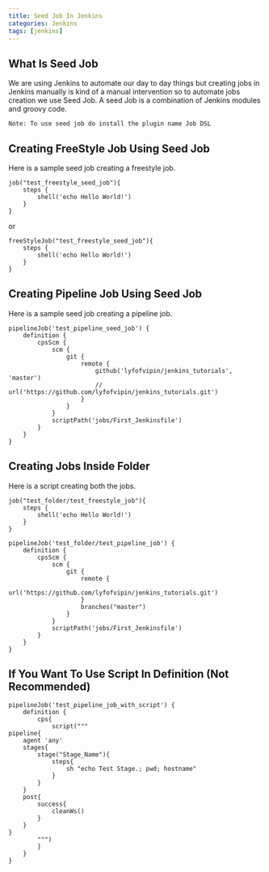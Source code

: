 ```yaml
---
title: Seed Job In Jenkins
categories: Jenkins
tags: [jenkins]
---
```


## What Is Seed Job

We are using Jenkins to automate our day to day things but creating jobs in Jenkins manually is kind of a manual intervention so to automate jobs creation we use Seed Job.
A seed Job is a combination of Jenkins modules and groovy code.

`Note: To use seed job do install the plugin name Job DSL`

## Creating FreeStyle Job Using Seed Job

Here is a sample seed job creating a freestyle job.
```
job("test_freestyle_seed_job"){
    steps {
        shell('echo Hello World!')
    }
}
```
or 

```
freeStyleJob("test_freestyle_seed_job"){
    steps {
        shell('echo Hello World!')
    }
}
```

## Creating Pipeline Job Using Seed Job

Here is a sample seed job creating a pipeline job.
```
pipelineJob('test_pipeline_seed_job') {
    definition {
        cpsScm {
            scm {
                git {
                    remote {
                        github('lyfofvipin/jenkins_tutorials', 'master')
                        // url('https://github.com/lyfofvipin/jenkins_tutorials.git')
                    }
                }
            }
            scriptPath('jobs/First_Jenkinsfile')
        }
    }
}
```

## Creating Jobs Inside Folder

Here is a script creating both the jobs.

```
job("test_folder/test_freestyle_job"){
    steps {
        shell('echo Hello World!')
    }
}

pipelineJob('test_folder/test_pipeline_job') {
    definition {
        cpsScm {
            scm {
                git {
                    remote {
                        url('https://github.com/lyfofvipin/jenkins_tutorials.git')
                    }
                    branches("master")
                }
            }
            scriptPath('jobs/First_Jenkinsfile')
        }
    }
}
```

## If You Want To Use Script In Definition (Not Recommended)

```
pipelineJob('test_pipeline_job_with_script') {
    definition {
        cps{
            script("""
pipeline{
    agent 'any'
    stages{
        stage("Stage_Name"){
            steps{
                sh "echo Test Stage.; pwd; hostname"
            }
        }
    }
    post{
        success{
            cleanWs()
        }
    }
}
        """)
        }
    }
}
```
